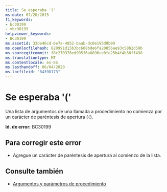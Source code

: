 ```yaml
---
title: Se esperaba '('
ms.date: 07/20/2015
f1_keywords:
- bc30199
- vbc30199
helpviewer_keywords:
- BC30199
ms.assetid: 33de46cd-6e7a-4852-baab-dc0e195d9b09
ms.openlocfilehash: 820991d15b3bc608bde6fa20856ae93c58b2d59b
ms.sourcegitcommit: f8c270376ed905f6a8896ce0fe25b4f4b38ff498
ms.translationtype: MT
ms.contentlocale: es-ES
ms.lasthandoff: 06/04/2020
ms.locfileid: "84398173"
---
```

# <a name="-expected"></a>Se esperaba '('
Una lista de argumentos de una llamada a procedimiento no comienza por un carácter de paréntesis de apertura (`(`).  
  
 **Id. de error:** BC30199  
  
## <a name="to-correct-this-error"></a>Para corregir este error  
  
- Agregue un carácter de paréntesis de apertura al comienzo de la lista.  
  
## <a name="see-also"></a>Consulte también

- [Argumentos y parámetros de procedimiento](../programming-guide/language-features/procedures/procedure-parameters-and-arguments.md)
